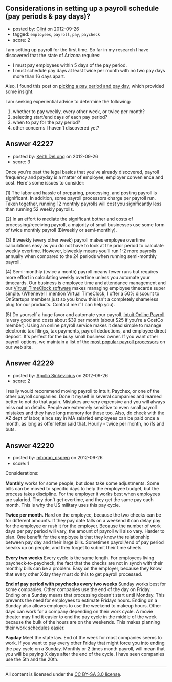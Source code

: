 ## Considerations in setting up a payroll schedule (pay periods & pay days)?

- posted by: [Clint](https://stackexchange.com/users/-1/1100-clint) on 2012-09-26
- tagged: `employees`, `payroll`, `pay`, `paycheck`
- score: 2

I am setting up payroll for the first time. So far in my research I have discovered that the state of Arizona requires:

 - I must pay employees within 5 days of the pay period.
 - I must schedule pay days at least twice per month with no two pay days more
   than 16 days apart.

Also, I found this post on [picking a pay period and pay day][1], which provided some insight.

I am seeking experiential advice to determine the following:

 1. whether to pay weekly, every other week, or twice per month?
 2. selecting start/end days of each pay period?
 3. when to pay for the pay period?
 4. other concerns I haven't discovered yet?


  [1]: http://blog.payrolldept.biz/2009/04/13/picking-a-pay-period-and-check-date/


## Answer 42227

- posted by: [Keith DeLong](https://stackexchange.com/users/-1/888-keith-delong) on 2012-09-26
- score: 3

<p>Once you're past the legal basics that you've already discovered, payroll frequency and payday is a matter of employee, employer convenience and cost. Here's some issues to consider:</p>

<p>(1) The labor and hassle of preparing, processing, and posting payroll is significant. In addition, some payroll processors charge per payroll run. Taken together, running 12 monthly payrolls will cost you significantly less than running 52 weekly payrolls. </p>

<p>(2) In an effort to mediate the significant bother and costs of processing/receiving payroll, a majority of small businesses use some form of twice monthly payroll (Biweekly or semi-monthly).</p>

<p>(3) Biweekly (every other week) payroll makes employee overtime calculations easy as you do not have to look at the prior period to calculate weekly overtime. However, biweekly means you'll run 1-2 more payrolls annually when compared to the 24 periods when running semi-monthly payroll. </p>

<p>(4) Semi-monthly (twice a month) payroll means fewer runs but requires more effort in calculating weekly overtime unless you automate your timecards. Our business is employee time and attendance management and our <a href="http://www.redcort.com/timeclock/" rel="nofollow">Virtual TimeClock software</a> makes managing employee timecards super simple. (Whenever I mention Virtual TimeClock, I offer a 50% discount to OnStartups members just so you know this isn't a completely shameless plug for our products. Contact me if I can help you).</p>

<p>(5) Do yourself a huge favor and automate your payroll. <a href="http://payroll.intuit.com/payroll_services/online_payroll.jsp" rel="nofollow">Intuit Online Payroll</a> is very good and costs about $39 per month (about $25 if you're a CostCo member). Using an online payroll service makes it dead simple to manage electronic tax filings, tax payments,  payroll deductions, and employee direct deposit. It's perfect for the busy small business owner. If you want other payroll options, we maintain a list of the <a href="http://www.redcort.com/payroll/payroll-services-and-payroll-software.html" rel="nofollow">most popular payroll processors</a> on our web site.</p>



## Answer 42229

- posted by: [Apollo Sinkevicius](https://stackexchange.com/users/-1/2119-apollo-sinkevicius) on 2012-09-26
- score: 2

I really would recommend moving payroll to Intuit, Paychex, or one of the other payroll companies. Done it myself in several companies and learned better to not do that again. Mistakes are very expensive and you will always miss out on details. People are extremely sensitive to even small payroll mistakes and they have long memory for those too.
Also, do check with the AZ dept of labor, since say in MA salaried employees can be paid once a month, as long as offer letter said that. Hourly - twice per month, no ifs and buts.


## Answer 42220

- posted by: [mhoran_psprep](https://stackexchange.com/users/-1/15626-mhoran-psprep) on 2012-09-26
- score: 1

Considerations:

**Monthly** works for some people, but does take some adjustments. Some bills can be moved to specific days to help the employee budget, but the process takes discipline. For the employer it works best when employees are salaried. They don't get overtime, and they get the same pay each month. This is why the US military uses this pay cycle.

**Twice per month.** Hard on the employee, because the two checks can be for different amounts. If they pay date falls on a weekend it can delay pay for the employee or rush it for the employer. Because the number of work days per pay period will vary, the amount of payroll will also vary. Harder to plan. One benefit for the employee is that they know the relationship between pay day and their large bills. Sometimes payroll/end of pay period sneaks up on people, and they forget to submit their time sheets.

**Every two weeks** Every cycle is the same length. For employees living paycheck-to-paycheck, the fact that the checks are not in synch with their monthly bills can be a problem. Easy on the employer, because they know that every other Xday they must do this to get payroll processed. 

**End of pay period with paychecks every two weeks** Sunday works best for some companies. Other companies use the end of the day on Friday. Ending on a Sunday means that processing doesn't start until Monday. This prevents the need for employees to estimate Fridays hours. Ending on a Sunday also allows employes to use the weekend to makeup hours. Other days can work for a company depending on their work cycle. A movie theater may find it easier to end the pay cycle in the middle of the week because the bulk of the hours are on the weekends. This makes planning their work schedules easier. 

**Payday**  Meet the state law. End of the week for most companies seems to work. If you want to pay every other Friday that might force you into ending the pay cycle on a Sunday. Monthly or 2 times month payroll, will mean that you will be paying X days after the end of the cycle. I have seen companies use the 5th and the 20th. 



---

All content is licensed under the [CC BY-SA 3.0 license](https://creativecommons.org/licenses/by-sa/3.0/).
